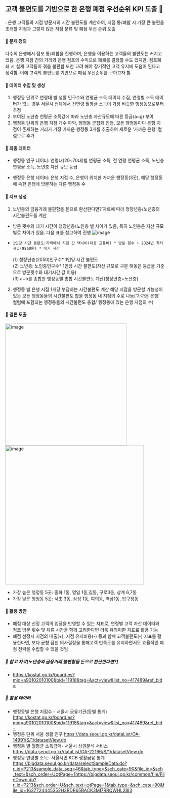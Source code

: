 ## 고객 불편도를 기반으로 한 은행 폐점 우선순위 KPI 도출 🏦
: 은행 고객들의 지점 방문시의 시간 불편도를 계산하여, 지점 통/폐합 시 가장 큰 불편을 초래할 지점과 그렇지 않은 지점 분류 및 폐점 우선 순위 도출

#### 📌 문제 정의
다수의 은행에서 점포 통/폐합을 진행하며, 은행을 이용하는 고객들의 불편도는 커지고 있음. 은행 지점 간의 거리와 은행 점포의 수익으로 폐쇄를 결정할 수도 있지만, 점포폐쇄 시 실제 고객들이 겪을 불편함 또한 고려 해야 장기적인 고객 유지에 도움이 된다고 생각함. 이에 고객의 불편도를 기반으로 폐점 우선순위를 구하고자 함

#### 📌 데이터 수집 및 생성
1. 행정동 단위로 연령대 별 생활 인구수와 연평균 소득 데이터 수집, 연령별 소득 데이터가 없는 경우 서울시 전체에서 전연령 월평균 소득이 가장 비슷한 행정동으로부터 추정
2. 부여된 노년층 연평균 소득값에 따라 노년층 자산규모에 따른 등급(a~g) 부여
3. 행정동 단위의 은행 지점 개수 파악, 행정동 군집화 진행, 모든 행정동마다 은행 지점이 존재하는 거리가 가장 가까운 행정동 3개를 추출하여 새로운 ‘가까운 은행’ 컬럼으로 추가

#### 📌 최종 데이터
- 행정동 인구 데이터: 연령대(20~70대)별 연평균 소득, 전 연령 연평균 소득, 노년층 연평균 소득, 노년층 자산 규모 등급 

- 행정동 은행 데이터: 은행 지점 수, 은행이 위치한 가까운 행정동(3곳), 해당 행정동에 속한 은행에 방문하는 다른 행정동 수

#### 📌 지표 생성
1. 노년층의 금융거래 불편함을 돈으로 환산한다면?’자료에 따라 청장년층/노년층의 시간불편도를 계산
   
- 방문 횟수와 대기 시간이 청장년층/노인층 별 차이가 있음, 특히  노인층은  자산 규모별로 차이가 있음. 다음 표를 참고하여 진행 
![image](https://github.com/user-attachments/assets/3269402b-ecaf-4730-bff7-6835ca67500c)



- `1인당 시간 불편도:자택에서 지점 간 택시비(대중 교통비) * 방문 횟수 + 2024년 최저시급(9860원) * 대기 시간`<br><br>
  (1) 청장년층(2050)인구수* 1인당 시간 불편도 <br>
  (2) 노년층:  노인층인구수* 1인당 시간 불편도(자산 규모로 구분 해놓은 등급을 기준으로 방문횟수와 대기시간 값 이용)<br>
  (3) a+b를 종합한 행정동별 총합 시간불편도 계산(청장년층+노년층)<br>

2. 행정동 별 은행 지점 1개당 부담하는 시간불편도 계산
   해당 지점을 방문할 가능성이 있는 모든 행정동들의 시간불편도 합을 행정동 내 지점의 수로 나눔(’가까운 은행’ 컬럼에 포함되는 행정동들의 시간불편도 총합/ 행정동에 있는 은행 지점의 수)

#### 📌 결론 도출
<img width="383" alt="image" src="https://github.com/user-attachments/assets/469e7144-04a5-47ea-8daa-72f31877b361">
<img width="438" alt="image" src="https://github.com/user-attachments/assets/7aac0a63-eeda-46cf-bf91-012ae05a4588">

- 가장 높은 행정동 5곳: 중화 1동, 명일 1동,길동, 구로3동, 상계 6,7동
- 가장 낮은 행정동 5곳: 서초 3동, 삼성 1동, 여의동, 역삼1동, 압구정동


#### 📌 활용 방안
- 폐점 대상 선정 고객의 입장을 반영할 수 있는 지표로, 연령별 고객 자산 데이터와 점포 방문 횟수 및 체류 시간을 함께 고려한다면 더욱 유의미한 지표로 활용 가능
- 폐점 선정시 지점의 매출(+), 지점 유지비용(-) 등과 함께 고객불편도(-) 지표를 활용한다면, 보다 균형 잡힌 의사결정을 통해고객 만족도를 유지하면서도 효율적인 폐점 전략을 수립할 수 있을 것임

##### 📘 참고 자료[노년층의 금융거래 불편함을 돈으로 환산한다면?]
- https://kostat.go.kr/board.es?mid=a90102010100&bid=11918&tag=&act=view&list_no=417489&ref_bid=
  
##### 📘 활용 데이터 
- 행정동별 은행 지점수 - 서울시 금융기관(동별 통계)
  https://kostat.go.kr/board.es?mid=a90102010100&bid=11918&tag=&act=view&list_no=417489&ref_bid=
- 행정동 단위 서울 생활 인구
  https://data.seoul.go.kr/dataList/OA-14991/S/1/datasetView.do
- 행정동 별 월평균 소득금액- 서울시 상권분석 서비스
  https://data.seoul.go.kr/dataList/OA-22166/S/1/datasetView.do
- 행정동 연령별 소득- 서울시민 KCB 생활금융 통계
https://bigdata.seoul.go.kr/data/selectSampleData.do?r_id=P213&sample_data_seq=46&tab_type=&sch_cate=90&file_id=&sch_text=&sch_order=U¤tPage=1https://bigdata.seoul.go.kr/common/file/FileDown.do?r_id=P213&sch_order=U&sch_text=¤tPage=1&tab_type=&sch_cate=90&file_id=1637724445352H3RDR65BACK3MI7RRQWHL28I3
